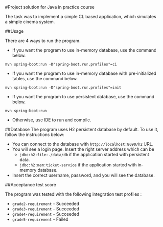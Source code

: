 #Project solution for Java in practice course

The task was to implement a simple CL based application, which simulates a simple cinema system.

##Usage

There are 4 ways to run the program. 
* If you want the program to use in-memory database, use the command below.
```
mvn spring-boot:run -D"spring-boot.run.profiles"=ci
```
* If you want the program to use in-memory database with pre-initialized tables, use the command below.
```
mvn spring-boot:run -D"spring-boot.run.profiles"=init
```
* If you want the program to use persistent database, use the command below.
```
mvn spring-boot:run
```
* Otherwise, use IDE to run and compile.

##Database
The program uses H2 persistent database by default. To use it, follow the instructions below:

* You can connect to the database with `http://localhost:8090/h2` URL. 
* You will see a login page. Insert the right server address which can be
  * `jdbc:h2:file:./data/db` if the application started with persistent data.
  * `jdbc:h2:mem:ticket-service` if the application started with in-memory database.
* Insert the correct username, password, and you will see the database.

##Acceptance test score

The program was tested with the following integration test profiles :

* ``grade2-requirement`` - Succeeded
* ``grade3-requirement`` - Succeeded
* ``grade4-requirement`` - Succeeded
* ``grade5-requirement`` - Failed
